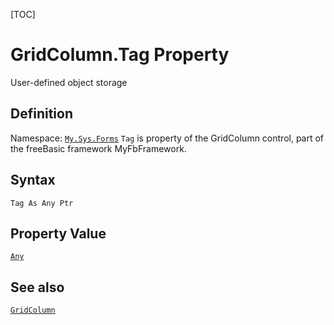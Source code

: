 [TOC]
# GridColumn.Tag Property
User-defined object storage
## Definition
Namespace: [`My.Sys.Forms`](My.Sys.Forms.md)
`Tag` is property of the GridColumn control, part of the freeBasic framework MyFbFramework.
## Syntax
```freeBasic
Tag As Any Ptr
```
## Property Value
[`Any`]("https://www.freebasic.net/wiki/KeyPgAny")
## See also
[`GridColumn`](GridColumn.md)
